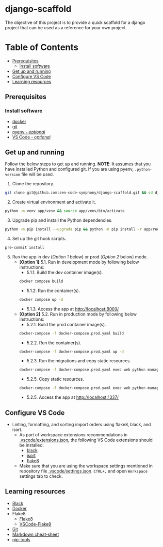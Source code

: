 # django-scaffold

The objective of this project is to provide a quick scaffold for a django project that can be used as a reference for your own project.


# Table of Contents
- [Prerequisites](#prerequisites)
  - [Install software](#install-software)
- [Get up and running](#get-up-and-running)
- [Configure VS Code](#configure-vs-code)
- [Learning resources](#learning-resources)


## Prerequisites

### Install software
- [docker](https://docs.docker.com/get-docker/)
- [git](https://git-scm.com/downloads)
- [pyenv - _optional_](https://github.com/pyenv/pyenv)
- [VS Code - _optional_](https://code.visualstudio.com/download)


## Get up and running

Follow the below steps to get up and running. **NOTE**: It assumes that you have installed Python and configured git. If you are using pyenv, `.python-version` file will be used.

1. Clone the repository.
```sh
git clone git@github.com:zen-code-symphony/django-scaffold.git && cd django-scaffold
```
2. Create virtual environment and activate it.
```sh
python -m venv app/venv && source app/venv/bin/activate
```
3. Upgrade pip and install the Python dependencies.
```sh
python -m pip install --upgrade pip && python -m pip install -r app/requirements-dev.txt
```
4. Set up the git hook scripts.
```sh
pre-commit install
```
5. Run the app in dev (*Option 1* below) or prod (*Option 2* below) mode.
    * **[Option 1]** 5.1. Run in development mode by following below instructions:
      * 5.1.1. Build the dev container image(s).
      ```sh
      docker compose build
      ```
      * 5.1.2. Run the container(s).
      ```sh
      docker compose up -d
      ```
      * 5.1.3. Access the app at [http://localhost:8000/](http://localhost:8000/)
    * **[Option 2]** 5.2. Run in production mode by following below instructions:
        * 5.2.1. Build the prod container image(s).
        ```sh
        docker-compose -f docker-compose.prod.yaml build
        ```
        * 5.2.2. Run the container(s).
        ```sh
        docker-compose -f docker-compose.prod.yaml up -d
        ```
        * 5.2.3. Run the migrations and copy static resources.
        ```sh
        docker-compose -f docker-compose.prod.yaml exec web python manage.py migrate --noinput
        ```
        * 5.2.5. Copy static resources.
        ```sh
        docker-compose -f docker-compose.prod.yaml exec web python manage.py collectstatic --no-input --clear
        ```
        * 5.2.5. Access the app at [http://localhost:1337/](http://localhost:1337/)


## Configure VS Code
  * Linting, formatting, and sorting import orders using flake8, black, and isort.
    - As part of workspace extensions recommendations in [.vscode/extensions.json](./.vscode/extensions.json), the following VS Code extensions should be installed:
      - [black](https://marketplace.visualstudio.com/items?itemName=ms-python.black-formatter)
      - [isort](https://marketplace.visualstudio.com/items?itemName=ms-python.isort)
      - [flake8](https://marketplace.visualstudio.com/items?itemName=ms-python.flake8)
    - Make sure that you are using the workspace settings mentioned in repository file [.vscode/settings.json](./.vscode/settings.json). `CTRL+,` and open `Workspace` settings tab to check.

## Learning resources
* [Black](https://black.readthedocs.io/en/stable/index.html)
* [Docker](https://docs.docker.com/guides/get-started/)
* Flake8
  - [Flake8](https://flake8.pycqa.org/en/latest/index.html)
  - [VSCode-Flake8](https://github.com/microsoft/vscode-flake8)
* [Git](https://git-scm.com/book/en/v2)
* [Markdown cheat-sheet](https://www.markdownguide.org/cheat-sheet/)
* [pip-tools](https://pip-tools.readthedocs.io/en/latest/)

